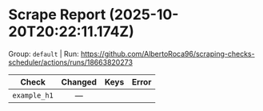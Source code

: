 # Scrape Report (2025-10-20T20:22:11.174Z)

Group: `default`  |  Run: https://github.com/AlbertoRoca96/scraping-checks-scheduler/actions/runs/18663820273

| Check | Changed | Keys | Error |
|---|:---:|:--|:--|
| `example_h1` | — |  |  |
